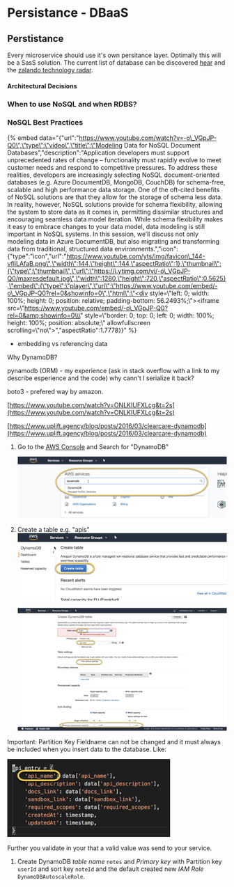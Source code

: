 # Persistance - DBaaS

## Perstistance

Every microservice should use it's own persitance layer. Optimally this will be a SasS solution. The current list of database can be discovered [hear](https://db-engines.com/de/ranking) and the [zalando technology radar](./).

#### Architectural Decisions

### When to use NoSQL and when RDBS?

### NoSQL Best Practices

{% embed data="{\"url\":\"https://www.youtube.com/watch?v=-o\_VGpJP-Q0\",\"type\":\"video\",\"title\":\"Modeling Data for NoSQL Document Databases\",\"description\":\"Application developers must support unprecedented rates of change – functionality must rapidly evolve to meet customer needs and respond to competitive pressures. To address these realities, developers are increasingly selecting NoSQL document-oriented databases \(e.g. Azure DocumentDB, MongoDB, CouchDB\) for schema-free, scalable and high performance data storage. One of the oft-cited benefits of NoSQL solutions are that they allow for the storage of schema less data. In reality, however, NoSQL solutions provide for schema flexibility, allowing the system to store data as it comes in, permitting dissimilar structures and encouraging seamless data model iteration. While schema flexibility makes it easy to embrace changes to your data model, data modeling is still important in NoSQL systems. In this session, we’ll discuss not only modeling data in Azure DocumentDB, but also migrating and transforming data from traditional, structured data environments.\",\"icon\":{\"type\":\"icon\",\"url\":\"https://www.youtube.com/yts/img/favicon\_144-vfliLAfaB.png\",\"width\":144,\"height\":144,\"aspectRatio\":1},\"thumbnail\":{\"type\":\"thumbnail\",\"url\":\"https://i.ytimg.com/vi/-o\_VGpJP-Q0/maxresdefault.jpg\",\"width\":1280,\"height\":720,\"aspectRatio\":0.5625},\"embed\":{\"type\":\"player\",\"url\":\"https://www.youtube.com/embed/-o\_VGpJP-Q0?rel=0&showinfo=0\",\"html\":\"<div style=\\\"left: 0; width: 100%; height: 0; position: relative; padding-bottom: 56.2493%;\\\"><iframe src=\\\"https://www.youtube.com/embed/-o\_VGpJP-Q0?rel=0&amp;showinfo=0\\\" style=\\\"border: 0; top: 0; left: 0; width: 100%; height: 100%; position: absolute;\\\" allowfullscreen scrolling=\\\"no\\\"></iframe></div>\",\"aspectRatio\":1.7778}}" %}

* embedding vs referencing data



Why DynamoDB?

pynamodb \(ORM\) - my experience \(ask in stack overflow with a link to my describe esperience and the code\) why cann't I serialize it back?

boto3 - prefered way by amazon.

[https://www.youtube.com/watch?v=ONLKIUFXLcg&t=2s](https://www.youtube.com/watch?v=ONLKIUFXLcg&t=2s)

[https://www.uplift.agency/blog/posts/2016/03/clearcare-dynamodb](https://www.uplift.agency/blog/posts/2016/03/clearcare-dynamodb)

1. Go to the [AWS Console](https://console.aws.amazon.com/console/home) and Search for "DynamoDB"

   ![](../.gitbook/assets/search-for-dynamodb-on-aws.png)

2. Create a table e.g. "apis"  
   ![](../.gitbook/assets/create-dynamodb-table.png)

   ![](../.gitbook/assets/create-dynamodb-table-1.png)

Important: Partition Key Fieldname can not be changed and it must always be included when you insert data to the database. Like:

![](../.gitbook/assets/partion-key-must-be-included.png)

Further you validate in your that a valid value was send to your service.



1. Create DynamoDB _table name_ `notes` and _Primary key_ with Partition key `userId` and sort key `noteId` and the default created new _IAM Role_ `DynamoDBAutoscaleRole`.



